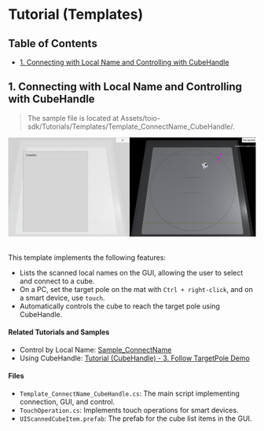 # Tutorial (Templates)

## Table of Contents

- [1. Connecting with Local Name and Controlling with CubeHandle](tutorials_templates.md#1-Connecting-with-Local-Name-and-Controlling-with-CubeHandle)


## 1. Connecting with Local Name and Controlling with CubeHandle

> The sample file is located at Assets/toio-sdk/Tutorials/Templates/Template_ConnectName_CubeHandle/.

<div align="center">
<img src="../docs/res/tutorial_templates/ConnectName_CubeHandle.png">
</div>
<br>

This template implements the following features:
- Lists the scanned local names on the GUI, allowing the user to select and connect to a cube.
- On a PC, set the target pole on the mat with `Ctrl + right-click`, and on a smart device, use `touch`.
- Automatically controls the cube to reach the target pole using CubeHandle.

#### Related Tutorials and Samples

- Control by Local Name: [Sample_ConnectName](../toio-sdk-unity/Assets/toio-sdk/Samples/Sample_ConnectName/README_EN.md)
- Using CubeHandle: [Tutorial (CubeHandle) - 3. Follow TargetPole Demo](tutorials_cubehandle.md#3-follow-targetpole-demo)

#### Files

- `Template_ConnectName_CubeHandle.cs`: The main script implementing connection, GUI, and control.
- `TouchOperation.cs`: Implements touch operations for smart devices.
- `UIScannedCubeItem.prefab`: The prefab for the cube list items in the GUI.
